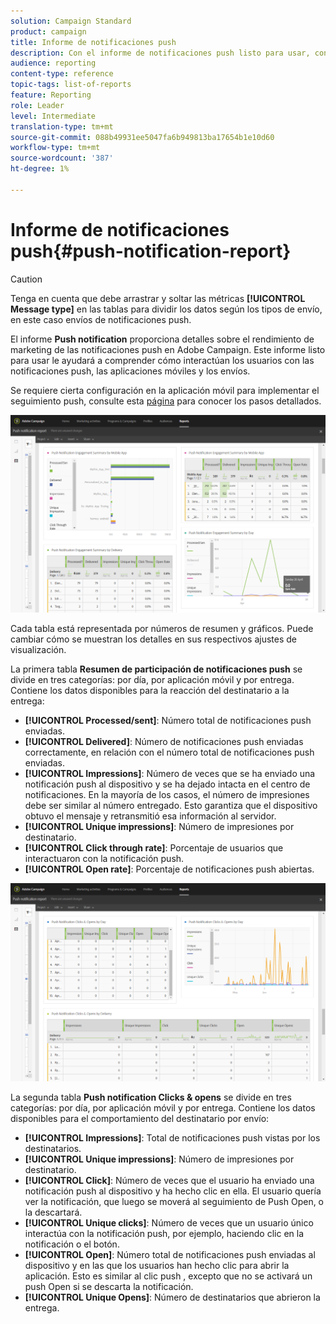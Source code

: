 ```yaml
---
solution: Campaign Standard
product: campaign
title: Informe de notificaciones push
description: Con el informe de notificaciones push listo para usar, conozca el éxito de las notificaciones push.
audience: reporting
content-type: reference
topic-tags: list-of-reports
feature: Reporting
role: Leader
level: Intermediate
translation-type: tm+mt
source-git-commit: 088b49931ee5047fa6b949813ba17654b1e10d60
workflow-type: tm+mt
source-wordcount: '387'
ht-degree: 1%

---
```



# Informe de notificaciones push{#push-notification-report}

>[!CAUTION]
>
>Tenga en cuenta que debe arrastrar y soltar las métricas **[!UICONTROL Message type]** en las tablas para dividir los datos según los tipos de envío, en este caso envíos de notificaciones push.

El informe **Push notification** proporciona detalles sobre el rendimiento de marketing de las notificaciones push en Adobe Campaign. Este informe listo para usar le ayudará a comprender cómo interactúan los usuarios con las notificaciones push, las aplicaciones móviles y los envíos.

Se requiere cierta configuración en la aplicación móvil para implementar el seguimiento push, consulte esta [página](../../administration/using/push-tracking.md) para conocer los pasos detallados.

![](assets/dynamic_report_push.png)

Cada tabla está representada por números de resumen y gráficos. Puede cambiar cómo se muestran los detalles en sus respectivos ajustes de visualización.

La primera tabla **Resumen de participación de notificaciones push** se divide en tres categorías: por día, por aplicación móvil y por entrega. Contiene los datos disponibles para la reacción del destinatario a la entrega:

* **[!UICONTROL Processed/sent]**: Número total de notificaciones push enviadas.
* **[!UICONTROL Delivered]**: Número de notificaciones push enviadas correctamente, en relación con el número total de notificaciones push enviadas.
* **[!UICONTROL Impressions]**: Número de veces que se ha enviado una notificación push al dispositivo y se ha dejado intacta en el centro de notificaciones. En la mayoría de los casos, el número de impresiones debe ser similar al número entregado. Esto garantiza que el dispositivo obtuvo el mensaje y retransmitió esa información al servidor.
* **[!UICONTROL Unique impressions]**: Número de impresiones por destinatario.
* **[!UICONTROL Click through rate]**: Porcentaje de usuarios que interactuaron con la notificación push.
* **[!UICONTROL Open rate]**: Porcentaje de notificaciones push abiertas.

![](assets/dynamic_report_push_2.png)

La segunda tabla **Push notification Clicks &amp; opens** se divide en tres categorías: por día, por aplicación móvil y por entrega. Contiene los datos disponibles para el comportamiento del destinatario por envío:

* **[!UICONTROL Impressions]**: Total de notificaciones push vistas por los destinatarios.
* **[!UICONTROL Unique impressions]**: Número de impresiones por destinatario.
* **[!UICONTROL Click]**: Número de veces que el usuario ha enviado una notificación push al dispositivo y ha hecho clic en ella. El usuario quería ver la notificación, que luego se moverá al seguimiento de Push Open, o la descartará.
* **[!UICONTROL Unique clicks]**: Número de veces que un usuario único interactúa con la notificación push, por ejemplo, haciendo clic en la notificación o el botón.
* **[!UICONTROL Open]**: Número total de notificaciones push enviadas al dispositivo y en las que los usuarios han hecho clic para abrir la aplicación. Esto es similar al clic push , excepto que no se activará un push Open si se descarta la notificación.
* **[!UICONTROL Unique Opens]**: Número de destinatarios que abrieron la entrega.

